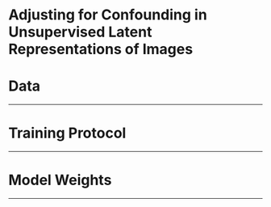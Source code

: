 # Adjusting for Confounding in Unsupervised Latent Representations of Images

# Data 
----


# Training Protocol 
-----------------

# Model Weights
-------------
